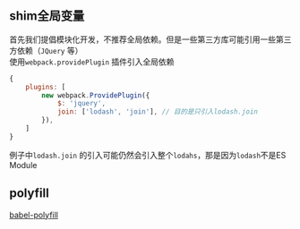 ## shim全局变量
首先我们提倡模块化开发，不推荐全局依赖。但是一些第三方库可能引用一些第三方依赖（`JQuery` 等）  
使用`webpack.providePlugin` 插件引入全局依赖
```js
{
    plugins: [
        new webpack.ProvidePlugin({
            $: 'jquery',
            join: ['lodash', 'join'], // 目的是只引入lodash.join
        }),
    ]
}
```
例子中`lodash.join` 的引入可能仍然会引入整个`lodahs`，那是因为`lodash`不是ES Module

## polyfill
[babel-polyfill](./1.babel.md)